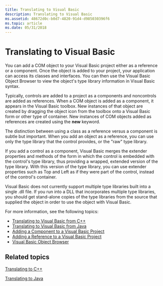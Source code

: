 ```yaml
---
title: Translating to Visual Basic
description: Translating to Visual Basic
ms.assetid: 48672d0c-b0d7-4820-91d4-d985030396f6
ms.topic: article
ms.date: 05/31/2018
---
```


# Translating to Visual Basic

You can add a COM object to your Visual Basic project either as a reference or a component. Once the object is added to your project, your application can access its classes and interfaces. You can then use the Visual Basic Object Browser to view the object's type library information in Visual Basic syntax.

Typically, controls are added to a project as a components and noncontrols are added as references. When a COM object is added as a component, it appears in the Visual Basic toolbox. New instances of that object are created by dragging the object icon from the toolbox onto a Visual Basic form or other type of container. New instances of COM objects added as references are created using the **new** keyword.

The distinction between using a class as a reference versus a component is subtle but important. When you add an object as a reference, you can use only the type library that the control provides, or the "raw" type library.

If you add a control as a component, Visual Basic merges the extender properties and methods of the form in which the control is embedded with the control's type library, thus providing a wrapped, extended version of the type library. With this version of the type library, you can use extender properties such as Top and Left as if they were part of the control, instead of the control's container.

Visual Basic does not currently support multiple type libraries built into a single .dll file. If you run into a DLL that incorporates multiple type libraries, you should get stand-alone copies of the type libraries from the source that supplied the object in order to use the object with Visual Basic.

For more information, see the following topics:

-   [Translating to Visual Basic from C++](translating-to-visual-basic-from-c--.md)
-   [Translating to Visual Basic from Java](translating-to-visual-basic-from-java.md)
-   [Adding a Component to a Visual Basic Project](adding-a-component-to-a-visual-basic-project.md)
-   [Adding a Reference to a Visual Basic Project](adding-a-reference-to-a-visual-basic-project.md)
-   [Visual Basic Object Browser](visual-basic-object-browser.md)

## Related topics

<dl> <dt>

[Translating to C++](translating-to-c--.md)
</dt> <dt>

[Translating to Java](translating-to-java.md)
</dt> </dl>

 

 




